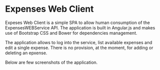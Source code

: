 Expenses Web Client
=================

Expeses Web Client is a simple SPA to allow human consumption of the ExpensesWEBService API. The application is built in Angular.js and makes use of Bootstrap CSS and Bower for dependencies management.

The application allows to log into the service, list available expenses and edit a single expense. There is no provision, at the moment, for adding or deleting an epxense.

Below are few screenshots of the application.

